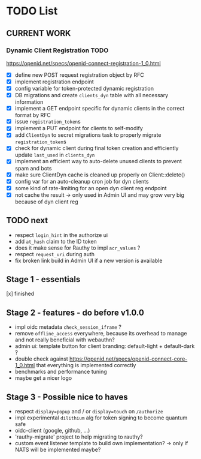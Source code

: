 # TODO List

## CURRENT WORK

### Dynamic Client Registration TODO

https://openid.net/specs/openid-connect-registration-1_0.html

- [x] define new POST request registration object by RFC
- [x] implement registration endpoint
- [x] config variable for token-protected dynamic registration
- [x] DB migrations and create `clients_dyn` table with all necessary information 
- [x] implement a GET endpoint specific for dynamic clients in the correct format by RFC
- [x] issue `registration_token`s 
- [x] implement a PUT endpoint for clients to self-modify
- [x] add `ClientDyn` to secret migrations task to properly migrate `registration_token`s
- [x] check for dynamic client during final token creation and efficiently update `last_used` in `clients_dyn`
- [x] implement an efficient way to auto-delete unused clients to prevent spam and bots
- [x] make sure ClientDyn cache is cleaned up properly on Client::delete()
- [x] config var for an auto-cleanup cron job for dyn clients
- [x] some kind of rate-limiting for an open dyn client reg endpoint
- [x] not cache the result -> only used in Admin UI and may grow very big because of dyn client reg

## TODO next

- respect `login_hint` in the authorize ui
- add `at_hash` claim to the ID token
- does it make sense for Rauthy to impl `acr_values` ?
- respect `request_uri` during auth
- fix broken link build in Admin UI if a new version is available

## Stage 1 - essentials

[x] finished

## Stage 2 - features - do before v1.0.0

- impl oidc metadata `check_session_iframe` ?
- remove `offline_access` everywhere, because its overhead to manage and not really beneficial with webauthn?
- admin ui: template button for client branding: default-light + default-dark ?
- double check against https://openid.net/specs/openid-connect-core-1_0.html that everything is implemented correctly
- benchmarks and performance tuning
- maybe get a nicer logo

## Stage 3 - Possible nice to haves

- respect `display=popup` and / or `display=touch` on `/authorize`
- impl experimental `dilithium` alg for token signing to become quantum safe 
- oidc-client (google, github, ...)
- 'rauthy-migrate' project to help migrating to rauthy?
- custom event listener template to build own implementation? -> only if NATS will be implemented maybe?
